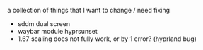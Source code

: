 a collection of things that I want to change / need fixing

- sddm dual screen
- waybar module hyprsunset
- 1.67 scaling does not fully work, or by 1 error? (hyprland bug)
